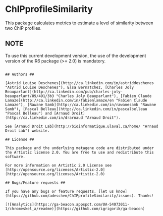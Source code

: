 ChIPprofileSimilarity
=====================

This package calculates metrics to estimate a level of similarity between two ChIP profiles.

## NOTE ##

To use this current development version, the use of the development version of the R6 package (>= 2.0) is mandatory.
```

## Authors ##

[Astrid Louise Deschenes](http://ca.linkedin.com/in/astriddeschenes "Astrid Louise Deschenes"), Elsa Bernatchez, [Charles Joly Beauparlant](http://ca.linkedin.com/pub/charles-joly-beauparlant/89/491/3b3 "Charles Joly Beauparlant"), [Fabien Claude Lamaze](http://ca.linkedin.com/in/fabienlamaze/en "Fabien Claude Lamaze"), [Rawane Samb](http://ca.linkedin.com/in/rawanesamb "Rawane Samb"), [Pascal Belleau](http://ca.linkedin.com/in/pascalbelleau "Pascal Belleau") and [Arnaud Droit](http://ca.linkedin.com/in/drarnaud "Arnaud Droit").

See [Arnaud Droit Lab](http://bioinformatique.ulaval.ca/home/ "Arnaud Droit Lab") website.

## License ##

This package and the underlying metagene code are distributed under the Artistic license 2.0. You are free to use and redistribute this software. 

For more information on Artistic 2.0 License see [http://opensource.org/licenses/Artistic-2.0](http://opensource.org/licenses/Artistic-2.0)

## Bugs/Feature requests ##

If you have any bugs or feature requests, [let us know](https://github.com/adeschen/ChIPprofileSimilarity/issues). Thanks!

[![Analytics](https://ga-beacon.appspot.com/UA-54073011-1/chromeskel_a/readme)](https://github.com/igrigorik/ga-beacon)
